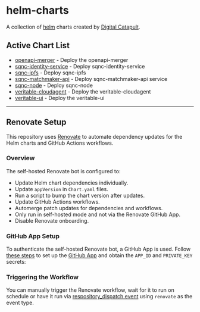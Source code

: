 # helm-charts

A collection of [helm](https://helm.sh) charts created by [Digital Catapult](https://github.com/digicatapult).

## Active Chart List

* [openapi-merger](charts/openapi-merger/README.md) - Deploy the openapi-merger
* [sqnc-identity-service](charts/sqnc-identity-service/README.md) - Deploy sqnc-identity-service
* [sqnc-ipfs](charts/sqnc-ipfs/README.md) - Deploy sqnc-ipfs
* [sqnc-matchmaker-api](charts/sqnc-matchmaker-api/README.md) - Deploy sqnc-matchmaker-api service
* [sqnc-node](charts/sqnc-node/README.md) - Deploy sqnc-node
* [veritable-cloudagent](charts/veritable-cloudagent/README.md) - Deploy the veritable-cloudagent
* [veritable-ui](charts/veritable-ui/README.md) - Deploy the veritable-ui

---

## Renovate Setup

This repository uses [Renovate](https://renovatebot.com/) to automate dependency updates for the Helm charts and GitHub Actions workflows.

### Overview

The self-hosted Renovate bot is configured to:

- Update Helm chart dependencies individually.
- Update `appVersion` in `Chart.yaml` files.
- Run a script to bump the chart version after updates.
- Update GitHub Actions workflows.
- Automerge patch updates for dependencies and workflows.
- Only run in self-hosted mode and not via the Renovate GitHub App.
- Disable Renovate onboarding.

### GitHub App Setup

To authenticate the self-hosted Renovate bot, a GitHub App is used. Follow [these steps](https://docs.renovatebot.com/modules/platform/github/#running-as-a-github-app) to set up the [GitHub App](https://github.com/organizations/digicatapult/settings/apps/) and obtain the `APP_ID` and `PRIVATE_KEY` secrets:

### Triggering the Workflow
  You can manually trigger the Renovate workflow, wait for it to run on schedule or have it run via [respository_dispatch event](https://docs.github.com/en/actions/writing-workflows/choosing-when-your-workflow-runs/events-that-trigger-workflows#repository_dispatch) using `renovate` as the event type.